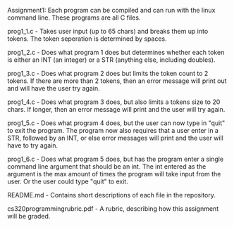 Assignment1: Each program can be compiled and can run with the linux command line. These programs are all C files.

prog1_1.c - Takes user input (up to 65 chars) and breaks them up into tokens. The token seperation is determined by spaces.

prog1_2.c - Does what program 1 does but determines whether each token is either an INT (an integer) or a STR (anything else, including doubles).

prog1_3.c - Does what program 2 does but limits the token count to 2 tokens. If there are more than 2 tokens, then an error message will print out and will have the user try again.

prog1_4.c - Does what program 3 does, but also limits a tokens size to 20 chars. If longer, then an error message will print and the user will try again.

prog1_5.c - Does what program 4 does, but the user can now type in "quit" to exit the program. The program now also requires that a user enter in a STR, followed by an INT, or else error messages will print and the user will have to try again.

prog1_6.c - Does what program 5 does, but has the program enter a single command line argument that should be an int. The int entered as the argument is the max amount of times the program will take input from the user. Or the user could type "quit" to exit.

README.md - Contains short descriptions of each file in the repository.

cs320programmingrubric.pdf - A rubric, describing how this assignment will be graded.